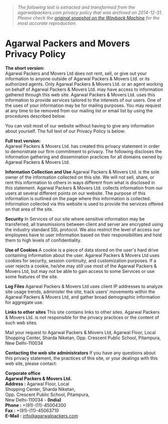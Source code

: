 > *The following text is extracted and transformed from the agarwalpackers.com privacy policy that was archived on 2014-12-31. Please check the [original snapshot on the Wayback Machine](https://web.archive.org/web/20141231044539id_/http%3A//www.agarwalpackers.com/privacy-policy.html) for the most accurate reproduction.*

# Agarwal Packers and Movers Privacy Policy

**The short version:**  
Agarwal Packers and Movers Ltd does not rent, sell, or give out your information to anyone outside of Agarwal Packers & Movers Ltd. or its authorized agents. Only Agarwal Packers & Movers Ltd. or an agent working on behalf of Agarwal Packers & Movers Ltd. may have access to information gathered through this web site. Agarwal Packers & Movers Ltd. uses this information to provide services tailored to the interests of our users. One of the uses of your information may be for mailing purposes. You may request at any time to be removed from our mailing list or email list by using the procedures described below.

You can visit most of our website without having to give any information about yourself. The full text of our Privacy Policy is below: 

**Full text version:**  
Agarwal Packers & Movers Ltd. has created this privacy statement in order to demonstrate our firm commitment to privacy. The following discloses the information gathering and dissemination practices for all domains owned by Agarwal Packers & Movers Ltd.

**Information Collection and Use** Agarwal Packers & Movers Ltd. is the sole owner of the information collected on this site. We will not sell, share, or rent this information to others in ways different from what is disclosed in this statement. Agarwal Packers & Movers Ltd. collects information from our users at several different points on our website. The purpose of this information is outlined on the page where this information is collected. Information collected via this website is used to provide the services offered on that area of the site.

**Security** In Services of our site where sensitive information may be transferred, all transmissions between client and server are encrypted using the industry standard SSL protocol. We also restrict the level of access our employees have to user information based on their responsibilities and hold them to high levels of confidentiality. 

**Use of Cookies** A cookie is a piece of data stored on the user's hard drive containing information about the user. Agarwal Packers & Movers Ltd uses cookies for security, session continuity, and customization purposes. If a user rejects a cookie, he/she may still use most of the Agarwal Packers & Movers Ltd, but may not be able to gain access to some Services or use some features of the site. 

**Log Files** Agarwal Packers & Movers Ltd uses client IP addresses to analyze site usage trends, administer the site, track users' movements within the Agarwal Packers & Movers Ltd, and gather broad demographic information for aggregate use.

**Links to other sites** This site contains links to other sites. Agarwal Packers & Movers Ltd. is not responsible for the privacy practices or the content of such web sites.

Mail your request to Agarwal Packers & Movers Ltd, Agarwal Floor, Local Shopping Center, Sharda Niketan, Opp. Crescent Public School, Pitampura, New Delhi-110034 

**Contacting the web site administrators** If you have any questions about this privacy statement, the practices of this site, or your dealings with this web site, please contact: 

**Corporate office**  
**Agarwal Packers & Movers Ltd.**  
**Address :** Agarwal Floor, Local  
Shopping Center, Sharda Niketan,  
Opp. Crescent Public School, Pitampura,  
New Delhi-110034 - **(India)**  
**Phone :** +(91)-(11)-45004300  
**Fax :** +(91)-(11)-45063710  
**E-Mail :** [info@agarwalpackers.com](mailto:info@agarwalpackers.com?subject=Agarwal%20Packers%20&%20Movers%20Mail%20Through%20agarwalpackers.com)
